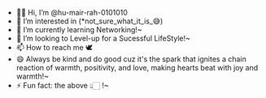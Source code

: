 - 👋🏻 Hi, I’m @hu-mair-rah-0101010
- 👀 I’m interested in (*not_sure_what_it_is_😅)
- 🌱 I’m currently learning Networking!~
- 💞️ I’m looking to Level-up for a Sucessful LifeStyle!~
- 📫 How to reach me 🕊️
- 😄 Always be kind and do good cuz it's the spark that ignites a chain reaction of warmth, positivity, and love, making hearts beat with joy and warmth!~
- ⚡ Fun fact: the above 👆🏻 !~

<!---
hu-mair-rah-0101010/hu-mair-rah-0101010 is a ✨ special ✨ repository because its `README.md` (this file) appears on your GitHub profile.
You can click the Preview link to take a look at your changes.
--->
